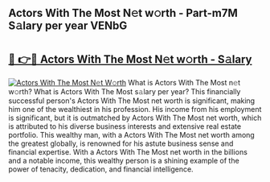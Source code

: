 ## Actors With The Most N𝚎t w𝚘rth - Part-m7M S𝚊lary per year VENbG

# <h2><a href="http://gc28db.nevu.top/?p=Actors+With+The+Most">🔗 👉🔴 Actors With The Most N𝚎t w𝚘rth - S𝚊lary</a></h2>

[![Actors With The Most N𝚎t W𝚘rth](https://i.imgur.com/Oavwk0R.jpeg)](http://gc28db.nevu.top/?p=Actors+With+The+Most)
What is Actors With The Most n𝚎t w𝚘rth? What is Actors With The Most s𝚊lary per year?
This financially successful person's Actors With The Most net worth is significant, making him one of the wealthiest in his profession. His income from his employment is significant, but it is outmatched by Actors With The Most net worth, which is attributed to his diverse business interests and extensive real estate portfolio. This wealthy man, with a Actors With The Most net worth among the greatest globally, is renowned for his astute business sense and financial expertise. With a Actors With The Most net worth in the billions and a notable income, this wealthy person is a shining example of the power of tenacity, dedication, and financial intelligence.

